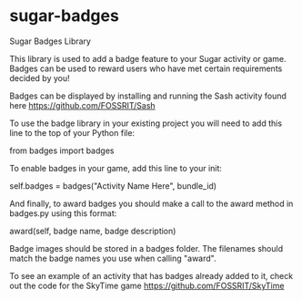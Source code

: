 sugar-badges
============

Sugar Badges Library

This library is used to add a badge feature to your Sugar activity or game.  Badges can be used to reward users who have met certain requirements decided by you!

Badges can be displayed by installing and running the Sash activity found here https://github.com/FOSSRIT/Sash

To use the badge library in your existing project you will need to add this line to the top of your Python file:

from badges import badges

To enable badges in your game, add this line to your init:

self.badges = badges("Activity Name Here", bundle_id)

And finally, to award badges you should make a call to the award method in badges.py using this format:

award(self, badge name, badge description)

Badge images should be stored in a badges folder. The filenames should match the badge names you use when calling "award".

To see an example of an activity that has badges already added to it, check out the code for the SkyTime game https://github.com/FOSSRIT/SkyTime